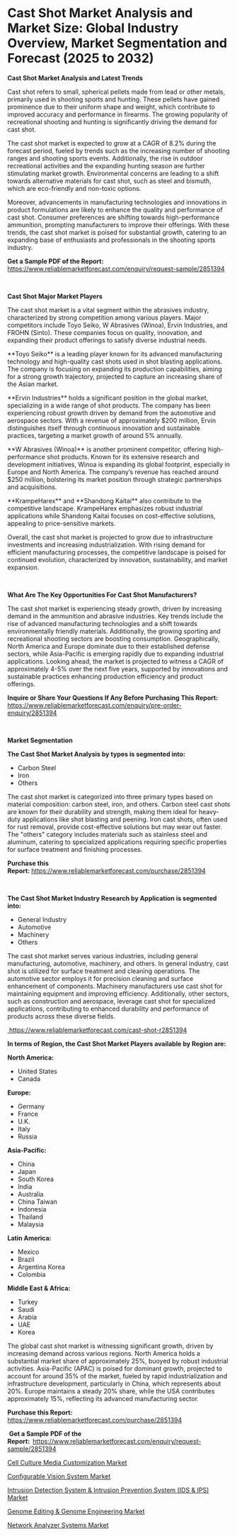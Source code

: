 <p><h1>Cast Shot Market Analysis and Market Size: Global Industry Overview, Market Segmentation and Forecast (2025 to 2032)</h1></p><p><strong>Cast Shot Market Analysis and Latest Trends</strong></p>
<p><p>Cast shot refers to small, spherical pellets made from lead or other metals, primarily used in shooting sports and hunting. These pellets have gained prominence due to their uniform shape and weight, which contribute to improved accuracy and performance in firearms. The growing popularity of recreational shooting and hunting is significantly driving the demand for cast shot.</p><p>The cast shot market is expected to grow at a CAGR of 8.2% during the forecast period, fueled by trends such as the increasing number of shooting ranges and shooting sports events. Additionally, the rise in outdoor recreational activities and the expanding hunting season are further stimulating market growth. Environmental concerns are leading to a shift towards alternative materials for cast shot, such as steel and bismuth, which are eco-friendly and non-toxic options.</p><p>Moreover, advancements in manufacturing technologies and innovations in product formulations are likely to enhance the quality and performance of cast shot. Consumer preferences are shifting towards high-performance ammunition, prompting manufacturers to improve their offerings. With these trends, the cast shot market is poised for substantial growth, catering to an expanding base of enthusiasts and professionals in the shooting sports industry.</p></p>
<p><strong>Get a Sample PDF of the Report:&nbsp;</strong> <a href="https://www.reliablemarketforecast.com/enquiry/request-sample/2851394?utm_campaign=1141&utm_medium=2&utm_source=Github&utm_content=ia&utm_term=11032025&utm_id=cast-shot">https://www.reliablemarketforecast.com/enquiry/request-sample/2851394</a></p>
<p>&nbsp;</p>
<p><strong>Cast Shot Major Market Players</strong></p>
<p><p>The cast shot market is a vital segment within the abrasives industry, characterized by strong competition among various players. Major competitors include Toyo Seiko, W Abrasives (Winoa), Ervin Industries, and FROHN (Sinto). These companies focus on quality, innovation, and expanding their product offerings to satisfy diverse industrial needs.</p><p>**Toyo Seiko** is a leading player known for its advanced manufacturing technology and high-quality cast shots used in shot blasting applications. The company is focusing on expanding its production capabilities, aiming for a strong growth trajectory, projected to capture an increasing share of the Asian market.</p><p>**Ervin Industries** holds a significant position in the global market, specializing in a wide range of shot products. The company has been experiencing robust growth driven by demand from the automotive and aerospace sectors. With a revenue of approximately $200 million, Ervin distinguishes itself through continuous innovation and sustainable practices, targeting a market growth of around 5% annually.</p><p>**W Abrasives (Winoa)** is another prominent competitor, offering high-performance shot products. Known for its extensive research and development initiatives, Winoa is expanding its global footprint, especially in Europe and North America. The company’s revenue has reached around $250 million, bolstering its market position through strategic partnerships and acquisitions.</p><p>**KrampeHarex** and **Shandong Kaitai** also contribute to the competitive landscape. KrampeHarex emphasizes robust industrial applications while Shandong Kaitai focuses on cost-effective solutions, appealing to price-sensitive markets.</p><p>Overall, the cast shot market is projected to grow due to infrastructure investments and increasing industrialization. With rising demand for efficient manufacturing processes, the competitive landscape is poised for continued evolution, characterized by innovation, sustainability, and market expansion.</p></p>
<p>&nbsp;</p>
<p><strong>What Are The Key Opportunities For Cast Shot Manufacturers?</strong></p>
<p><p>The cast shot market is experiencing steady growth, driven by increasing demand in the ammunition and abrasive industries. Key trends include the rise of advanced manufacturing technologies and a shift towards environmentally friendly materials. Additionally, the growing sporting and recreational shooting sectors are boosting consumption. Geographically, North America and Europe dominate due to their established defense sectors, while Asia-Pacific is emerging rapidly due to expanding industrial applications. Looking ahead, the market is projected to witness a CAGR of approximately 4-5% over the next five years, supported by innovations and sustainable practices enhancing production efficiency and product offerings.</p></p>
<p><strong>Inquire or Share Your Questions If Any Before Purchasing This Report:</strong> <a href="https://www.reliablemarketforecast.com/enquiry/pre-order-enquiry/2851394?utm_campaign=1141&utm_medium=2&utm_source=Github&utm_content=ia&utm_term=11032025&utm_id=cast-shot">https://www.reliablemarketforecast.com/enquiry/pre-order-enquiry/2851394</a></p>
<p>&nbsp;</p>
<p><strong>Market Segmentation</strong></p>
<p><strong>The Cast Shot Market Analysis by types is segmented into:</strong></p>
<p><ul><li>Carbon Steel</li><li>Iron</li><li>Others</li></ul></p>
<p><p>The cast shot market is categorized into three primary types based on material composition: carbon steel, iron, and others. Carbon steel cast shots are known for their durability and strength, making them ideal for heavy-duty applications like shot blasting and peening. Iron cast shots, often used for rust removal, provide cost-effective solutions but may wear out faster. The "others" category includes materials such as stainless steel and aluminum, catering to specialized applications requiring specific properties for surface treatment and finishing processes.</p></p>
<p><strong>Purchase this Report:&nbsp;</strong><a href="https://www.reliablemarketforecast.com/purchase/2851394?utm_campaign=1141&utm_medium=2&utm_source=Github&utm_content=ia&utm_term=11032025&utm_id=cast-shot">https://www.reliablemarketforecast.com/purchase/2851394</a></p>
<p>&nbsp;</p>
<p><strong>The Cast Shot Market Industry Research by Application is segmented into:</strong></p>
<p><ul><li>General Industry</li><li>Automotive</li><li>Machinery</li><li>Others</li></ul></p>
<p><p>The cast shot market serves various industries, including general manufacturing, automotive, machinery, and others. In general industry, cast shot is utilized for surface treatment and cleaning operations. The automotive sector employs it for precision cleaning and surface enhancement of components. Machinery manufacturers use cast shot for maintaining equipment and improving efficiency. Additionally, other sectors, such as construction and aerospace, leverage cast shot for specialized applications, contributing to enhanced durability and performance of products across these diverse fields.</p></p>
<p><a href="https://www.reliablemarketforecast.com/cast-shot-r2851394?utm_campaign=1141&utm_medium=2&utm_source=Github&utm_content=ia&utm_term=11032025&utm_id=cast-shot">&nbsp;https://www.reliablemarketforecast.com/cast-shot-r2851394</a></p>
<p><strong>In terms of Region, the Cast Shot Market Players available by Region are:</strong></p>
<p>
    <p> <strong> North America: </strong>
        <ul>
            <li>United States</li>
            <li>Canada</li>
        </ul>
        </p> 
    <p> <strong> Europe: </strong>
        <ul>
            <li>Germany</li>
            <li>France</li>
            <li>U.K.</li>
            <li>Italy</li>
            <li>Russia</li>
        </ul>
        </p> 
    <p> <strong> Asia-Pacific: </strong>
        <ul>
            <li>China</li>
            <li>Japan</li>
            <li>South Korea</li>
            <li>India</li>
            <li>Australia</li>
            <li>China Taiwan</li>
            <li>Indonesia</li>
            <li>Thailand</li>
            <li>Malaysia</li>
        </ul>
        </p> 
    <p> <strong> Latin America: </strong>
        <ul>
            <li>Mexico</li>
            <li>Brazil</li>
            <li>Argentina Korea</li>
            <li>Colombia</li>
        </ul>
        </p> 
    <p> <strong> Middle East & Africa: </strong>
        <ul>
            <li>Turkey</li>
            <li>Saudi</li>
            <li>Arabia</li>
            <li>UAE</li>
            <li>Korea</li>
        </ul>
    </p>
    </p>
<p><p>The global cast shot market is witnessing significant growth, driven by increasing demand across various regions. North America holds a substantial market share of approximately 25%, buoyed by robust industrial activities. Asia-Pacific (APAC) is poised for dominant growth, projected to account for around 35% of the market, fueled by rapid industrialization and infrastructure development, particularly in China, which represents about 20%. Europe maintains a steady 20% share, while the USA contributes approximately 15%, reflecting its advanced manufacturing sector.</p></p>
<p><strong>Purchase this Report: </strong><a href="https://www.reliablemarketforecast.com/purchase/2851394?utm_campaign=1141&utm_medium=2&utm_source=Github&utm_content=ia&utm_term=11032025&utm_id=cast-shot">https://www.reliablemarketforecast.com/purchase/2851394</a></p>
<p>&nbsp;<strong>Get a Sample PDF of the Report:&nbsp;&nbsp;</strong><a href="https://www.reliablemarketforecast.com/enquiry/request-sample/2851394?utm_campaign=1141&utm_medium=2&utm_source=Github&utm_content=ia&utm_term=11032025&utm_id=cast-shot">https://www.reliablemarketforecast.com/enquiry/request-sample/2851394</a></p>
<p><strong></strong></p>
<p><p><a href="https://github.com/tauchzuazoli/Market-Research-Report-List-1/blob/main/cell-culture-media-customization-market.md?utm_campaign=1141&utm_medium=2&utm_source=Github&utm_content=ia&utm_term=11032025&utm_id=cast-shot">Cell Culture Media Customization Market</a></p><p><a href="https://github.com/zappasuccofz/Market-Research-Report-List-1/blob/main/configurable-vision-system-market.md?utm_campaign=1141&utm_medium=2&utm_source=Github&utm_content=ia&utm_term=11032025&utm_id=cast-shot">Configurable Vision System Market</a></p><p><a href="https://github.com/abbasgwiltke/Market-Research-Report-List-1/blob/main/intrusion-detection-system-intrusion-prevention-system-ids-ips-market.md?utm_campaign=1141&utm_medium=2&utm_source=Github&utm_content=ia&utm_term=11032025&utm_id=cast-shot">Intrusion Detection System & Intrusion Prevention System (IDS & IPS) Market</a></p><p><a href="https://github.com/artussavasrv/Market-Research-Report-List-1/blob/main/genome-editing-genome-engineering-market.md?utm_campaign=1141&utm_medium=2&utm_source=Github&utm_content=ia&utm_term=11032025&utm_id=cast-shot">Genome Editing & Genome Engineering Market</a></p><p><a href="https://github.com/lamlebienz7j/Market-Research-Report-List-1/blob/main/network-analyzer-systems-market.md?utm_campaign=1141&utm_medium=2&utm_source=Github&utm_content=ia&utm_term=11032025&utm_id=cast-shot">Network Analyzer Systems Market</a></p></p>